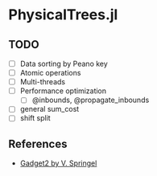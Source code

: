 # PhysicalTrees.jl

## TODO

- [ ] Data sorting by Peano key
- [ ] Atomic operations
- [ ] Multi-threads
- [ ] Performance optimization
  - [ ] @inbounds, @propagate_inbounds
- [ ] general sum_cost
- [ ] shift split

## References

- [Gadget2 by V. Springel](https://wwwmpa.mpa-garching.mpg.de/gadget/)